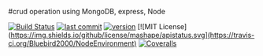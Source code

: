 #crud operation using MongoDB, express, Node


[![Build Status](https://travis-ci.org/Bluebird2000/NodeEnvironment.svg?branch=master)](https://travis-ci.org/Bluebird2000/NodeEnvironment)
[![last commit](https://img.shields.io/github/last-commit/google/skia.svg)](https://travis-ci.org/Bluebird2000/NodeEnvironment)
[![version](https://img.shields.io/github/package-json/v/badges/shields.svg)](https://travis-ci.org/Bluebird2000/NodeEnvironment)
[![MIT License](https://img.shields.io/github/license/mashape/apistatus.svg](https://travis-ci.org/Bluebird2000/NodeEnvironment)
[![Coveralls](https://img.shields.io/github/license/mashape/apistatus.svg)](https://travis-ci.org/Bluebird2000/NodeEnvironment)





